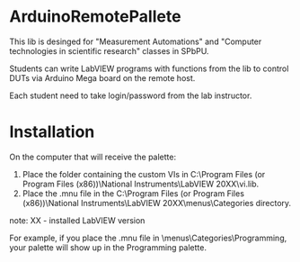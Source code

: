 # ArduinoRemotePallete

This lib is desinged for "Measurement Automations" and "Computer technologies in scientific research" classes in SPbPU.

Students can write LabVIEW programs with functions from the lib to control DUTs via Arduino Mega board on the remote host.

Each student need to take login/password from the lab instructor.


# Installation

On the computer that will receive the palette:

1. Place the folder containing the custom VIs in C:\Program Files (or Program Files (x86))\National Instruments\LabVIEW 20ХХ\vi.lib.
2. Place the .mnu file in the C:\Program Files (or Program Files (x86))\National Instruments\LabVIEW 20ХХ\menus\Categories directory.

note: XX - installed LabVIEW version
  
For example, if you place the .mnu file in <LabVIEW>\menus\Categories\Programming, your palette will show up in the Programming palette.
